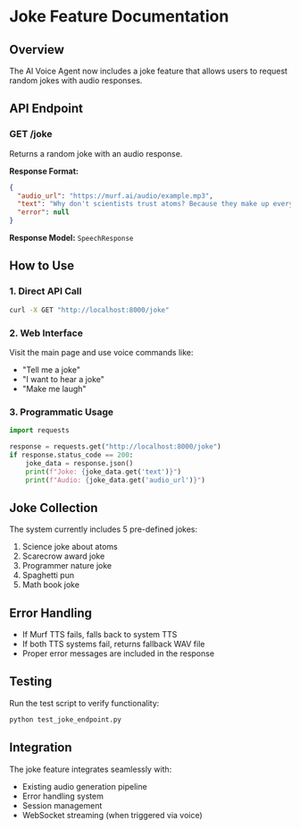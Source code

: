# Joke Feature Documentation

## Overview
The AI Voice Agent now includes a joke feature that allows users to request random jokes with audio responses.

## API Endpoint

### GET /joke
Returns a random joke with an audio response.

**Response Format:**
```json
{
  "audio_url": "https://murf.ai/audio/example.mp3",
  "text": "Why don't scientists trust atoms? Because they make up everything!",
  "error": null
}
```

**Response Model:** `SpeechResponse`

## How to Use

### 1. Direct API Call
```bash
curl -X GET "http://localhost:8000/joke"
```

### 2. Web Interface
Visit the main page and use voice commands like:
- "Tell me a joke"
- "I want to hear a joke"
- "Make me laugh"

### 3. Programmatic Usage
```python
import requests

response = requests.get("http://localhost:8000/joke")
if response.status_code == 200:
    joke_data = response.json()
    print(f"Joke: {joke_data.get('text')}")
    print(f"Audio: {joke_data.get('audio_url')}")
```

## Joke Collection
The system currently includes 5 pre-defined jokes:
1. Science joke about atoms
2. Scarecrow award joke
3. Programmer nature joke
4. Spaghetti pun
5. Math book joke

## Error Handling
- If Murf TTS fails, falls back to system TTS
- If both TTS systems fail, returns fallback WAV file
- Proper error messages are included in the response

## Testing
Run the test script to verify functionality:
```bash
python test_joke_endpoint.py
```

## Integration
The joke feature integrates seamlessly with:
- Existing audio generation pipeline
- Error handling system
- Session management
- WebSocket streaming (when triggered via voice)

